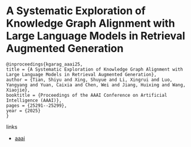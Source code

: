 # A Systematic Exploration of Knowledge Graph Alignment with Large Language Models in Retrieval Augmented Generation

```
@inproceedings{kgarag_aaai25,
title = {A Systematic Exploration of Knowledge Graph Alignment with Large Language Models in Retrieval Augmented Generation},
author = {Tian, Shiyu and Xing, Shuyue and Li, Xingrui and Luo, Yangyang and Yuan, Caixia and Chen, Wei and Jiang, Huixing and Wang, Xiaojie},
booktitle = {Proceedings of the AAAI Conference on Artificial Intelligence (AAAI)},
pages = {25291--25299},
year = {2025}
}
```

links
- [aaai](https://ojs.aaai.org/index.php/AAAI/article/view/34716)
